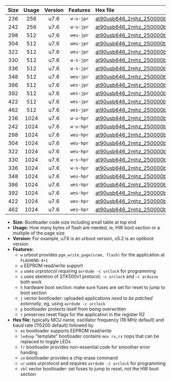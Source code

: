 |Size|Usage|Version|Features|Hex file|
|:-:|:-:|:-:|:-:|:--|
|236|256|u7.6|`w-u-jpr`|[at90usb646_2mhz_250000bps_ur_vbl.hex](https://raw.githubusercontent.com/stefanrueger/urboot/main/bootloaders/at90usb646/fcpu_2mhz/250000_bps/at90usb646_2mhz_250000bps_ur_vbl.hex)|
|242|256|u7.6|`w-u-jpr`|[at90usb646_2mhz_250000bps_lednop_ur_vbl.hex](https://raw.githubusercontent.com/stefanrueger/urboot/main/bootloaders/at90usb646/fcpu_2mhz/250000_bps/at90usb646_2mhz_250000bps_lednop_ur_vbl.hex)|
|298|512|u7.6|`weu-jpr`|[at90usb646_2mhz_250000bps_ee_ur_vbl.hex](https://raw.githubusercontent.com/stefanrueger/urboot/main/bootloaders/at90usb646/fcpu_2mhz/250000_bps/at90usb646_2mhz_250000bps_ee_ur_vbl.hex)|
|304|512|u7.6|`weu-jpr`|[at90usb646_2mhz_250000bps_ee_lednop_ur_vbl.hex](https://raw.githubusercontent.com/stefanrueger/urboot/main/bootloaders/at90usb646/fcpu_2mhz/250000_bps/at90usb646_2mhz_250000bps_ee_lednop_ur_vbl.hex)|
|322|512|u7.6|`weu-jpr`|[at90usb646_2mhz_250000bps_ee_lednop_fr_ur_vbl.hex](https://raw.githubusercontent.com/stefanrueger/urboot/main/bootloaders/at90usb646/fcpu_2mhz/250000_bps/at90usb646_2mhz_250000bps_ee_lednop_fr_ur_vbl.hex)|
|330|512|u7.6|`w-s-jpr`|[at90usb646_2mhz_250000bps_vbl.hex](https://raw.githubusercontent.com/stefanrueger/urboot/main/bootloaders/at90usb646/fcpu_2mhz/250000_bps/at90usb646_2mhz_250000bps_vbl.hex)|
|336|512|u7.6|`w-s-jpr`|[at90usb646_2mhz_250000bps_lednop_vbl.hex](https://raw.githubusercontent.com/stefanrueger/urboot/main/bootloaders/at90usb646/fcpu_2mhz/250000_bps/at90usb646_2mhz_250000bps_lednop_vbl.hex)|
|348|512|u7.6|`weu-jpr`|[at90usb646_2mhz_250000bps_ee_lednop_fr_ce_ur_vbl.hex](https://raw.githubusercontent.com/stefanrueger/urboot/main/bootloaders/at90usb646/fcpu_2mhz/250000_bps/at90usb646_2mhz_250000bps_ee_lednop_fr_ce_ur_vbl.hex)|
|386|512|u7.6|`wes-jpr`|[at90usb646_2mhz_250000bps_ee_vbl.hex](https://raw.githubusercontent.com/stefanrueger/urboot/main/bootloaders/at90usb646/fcpu_2mhz/250000_bps/at90usb646_2mhz_250000bps_ee_vbl.hex)|
|392|512|u7.6|`wes-jpr`|[at90usb646_2mhz_250000bps_ee_lednop_vbl.hex](https://raw.githubusercontent.com/stefanrueger/urboot/main/bootloaders/at90usb646/fcpu_2mhz/250000_bps/at90usb646_2mhz_250000bps_ee_lednop_vbl.hex)|
|422|512|u7.6|`wes-jpr`|[at90usb646_2mhz_250000bps_ee_lednop_fr_vbl.hex](https://raw.githubusercontent.com/stefanrueger/urboot/main/bootloaders/at90usb646/fcpu_2mhz/250000_bps/at90usb646_2mhz_250000bps_ee_lednop_fr_vbl.hex)|
|462|512|u7.6|`wes-jpr`|[at90usb646_2mhz_250000bps_ee_lednop_fr_ce_vbl.hex](https://raw.githubusercontent.com/stefanrueger/urboot/main/bootloaders/at90usb646/fcpu_2mhz/250000_bps/at90usb646_2mhz_250000bps_ee_lednop_fr_ce_vbl.hex)|
|236|1024|u7.6|`w-u-hpr`|[at90usb646_2mhz_250000bps_ur.hex](https://raw.githubusercontent.com/stefanrueger/urboot/main/bootloaders/at90usb646/fcpu_2mhz/250000_bps/at90usb646_2mhz_250000bps_ur.hex)|
|242|1024|u7.6|`w-u-hpr`|[at90usb646_2mhz_250000bps_lednop_ur.hex](https://raw.githubusercontent.com/stefanrueger/urboot/main/bootloaders/at90usb646/fcpu_2mhz/250000_bps/at90usb646_2mhz_250000bps_lednop_ur.hex)|
|298|1024|u7.6|`weu-hpr`|[at90usb646_2mhz_250000bps_ee_ur.hex](https://raw.githubusercontent.com/stefanrueger/urboot/main/bootloaders/at90usb646/fcpu_2mhz/250000_bps/at90usb646_2mhz_250000bps_ee_ur.hex)|
|304|1024|u7.6|`weu-hpr`|[at90usb646_2mhz_250000bps_ee_lednop_ur.hex](https://raw.githubusercontent.com/stefanrueger/urboot/main/bootloaders/at90usb646/fcpu_2mhz/250000_bps/at90usb646_2mhz_250000bps_ee_lednop_ur.hex)|
|322|1024|u7.6|`weu-hpr`|[at90usb646_2mhz_250000bps_ee_lednop_fr_ur.hex](https://raw.githubusercontent.com/stefanrueger/urboot/main/bootloaders/at90usb646/fcpu_2mhz/250000_bps/at90usb646_2mhz_250000bps_ee_lednop_fr_ur.hex)|
|330|1024|u7.6|`w-s-hpr`|[at90usb646_2mhz_250000bps.hex](https://raw.githubusercontent.com/stefanrueger/urboot/main/bootloaders/at90usb646/fcpu_2mhz/250000_bps/at90usb646_2mhz_250000bps.hex)|
|336|1024|u7.6|`w-s-hpr`|[at90usb646_2mhz_250000bps_lednop.hex](https://raw.githubusercontent.com/stefanrueger/urboot/main/bootloaders/at90usb646/fcpu_2mhz/250000_bps/at90usb646_2mhz_250000bps_lednop.hex)|
|348|1024|u7.6|`weu-hpr`|[at90usb646_2mhz_250000bps_ee_lednop_fr_ce_ur.hex](https://raw.githubusercontent.com/stefanrueger/urboot/main/bootloaders/at90usb646/fcpu_2mhz/250000_bps/at90usb646_2mhz_250000bps_ee_lednop_fr_ce_ur.hex)|
|386|1024|u7.6|`wes-hpr`|[at90usb646_2mhz_250000bps_ee.hex](https://raw.githubusercontent.com/stefanrueger/urboot/main/bootloaders/at90usb646/fcpu_2mhz/250000_bps/at90usb646_2mhz_250000bps_ee.hex)|
|392|1024|u7.6|`wes-hpr`|[at90usb646_2mhz_250000bps_ee_lednop.hex](https://raw.githubusercontent.com/stefanrueger/urboot/main/bootloaders/at90usb646/fcpu_2mhz/250000_bps/at90usb646_2mhz_250000bps_ee_lednop.hex)|
|422|1024|u7.6|`wes-hpr`|[at90usb646_2mhz_250000bps_ee_lednop_fr.hex](https://raw.githubusercontent.com/stefanrueger/urboot/main/bootloaders/at90usb646/fcpu_2mhz/250000_bps/at90usb646_2mhz_250000bps_ee_lednop_fr.hex)|
|462|1024|u7.6|`wes-hpr`|[at90usb646_2mhz_250000bps_ee_lednop_fr_ce.hex](https://raw.githubusercontent.com/stefanrueger/urboot/main/bootloaders/at90usb646/fcpu_2mhz/250000_bps/at90usb646_2mhz_250000bps_ee_lednop_fr_ce.hex)|

- **Size:** Bootloader code size including small table at top end
- **Usage:** How many bytes of flash are needed, ie, HW boot section or a multiple of the page size
- **Version:** For example, u7.6 is an urboot version, o5.2 is an optiboot version
- **Features:**
  + `w` urboot provides `pgm_write_page(sram, flash)` for the application at `FLASHEND-4+1`
  + `e` EEPROM read/write support
  + `u` uses urprotocol requiring `avrdude -c urclock` for programming
  + `s` uses skeleton of STK500v1 protocol; `-c urclock` and `-c arduino` both work
  + `h` hardware boot section: make sure fuses are set for reset to jump to boot section
  + `j` vector bootloader: uploaded applications *need to be patched externally*, eg, using `avrdude -c urclock`
  + `p` bootloader protects itself from being overwritten
  + `r` preserves reset flags for the application in the register R2
- **Hex file:** typically MCU name, oscillator frequency (16 MHz default) and baud rate (115200 default) followed by
  + `ee` bootloader supports EEPROM read/write
  + `lednop` "template" bootloader contains `mov rx,rx` nops that can be replaced to toggle LEDs
  + `fr` bootloader provides non-essential code for smoother error handing
  + `ce` bootloader provides a chip erase command
  + `ur` uses urprotocol and requires `avrdude -c urclock` for programming
  + `vbl` vector bootloader: set fuses to jump to reset, not the HW boot section
